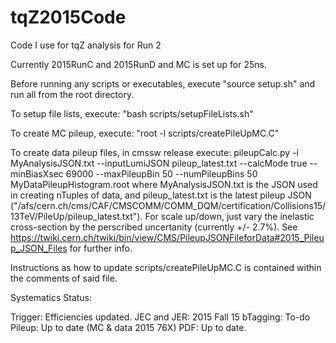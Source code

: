 # tqZ2015Code
Code I use for tqZ analysis for Run 2

Currently 2015RunC and 2015RunD and MC is set up for 25ns.

Before running any scripts or executables, execute "source setup.sh" and run all from the root directory.

To setup file lists, execute: "bash scripts/setupFileLists.sh"

To create MC pileup, execute: "root -l scripts/createPileUpMC.C"

To create data pileup files, in cmssw release execute:
	pileupCalc.py -i MyAnalysisJSON.txt --inputLumiJSON pileup_latest.txt  --calcMode true --minBiasXsec 69000 --maxPileupBin 50 --numPileupBins 50  MyDataPileupHistogram.root
where MyAnalysisJSON.txt is the JSON used in creating nTuples of data, and pileup_latest.txt is the latest pileup JSON ("/afs/cern.ch/cms/CAF/CMSCOMM/COMM_DQM/certification/Collisions15/13TeV/PileUp/pileup_latest.txt").
For scale up/down, just vary the inelastic cross-section by the perscribed uncertanity (currently +/- 2.7%).
See https://twiki.cern.ch/twiki/bin/view/CMS/PileupJSONFileforData#2015_Pileup_JSON_Files for further info.

Instructions as how to update scripts/createPileUpMC.C is contained within the comments of said file.

Systematics Status:

Trigger: Efficiencies updated.
JEC and JER: 2015 Fall 15
bTagging: To-do
Pileup: Up to date (MC & data 2015 76X)
PDF: Up to date.
